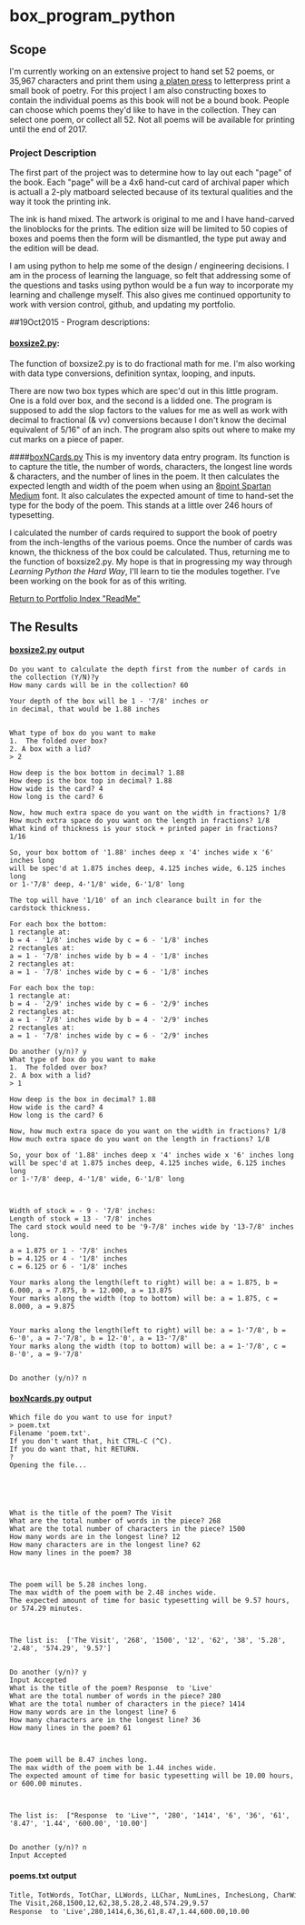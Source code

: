 # box_program_python

## Scope
I'm currently working on an extensive project to hand set 52 poems, or 35,967 characters
and print them using [a platen press](https://en.wikipedia.org/wiki/Letterpress_printing)
to letterpress print a small book of poetry.  For this project I am also constructing
boxes to contain the individual poems as this book will not be a bound book.  People
can choose which poems they'd like to have in the collection.  They can select one poem,
or collect all 52.  Not all poems will be available for printing until the end of 2017.

### Project Description

The first part of the project was to determine how to lay out each "page" of the book.
Each "page" will be a 4x6 hand-cut card of archival paper which is actuall a 2-ply
matboard selected because of its textural qualities and the way it took the printing ink.

The ink is hand mixed.  The artwork is original to me and I have hand-carved the linoblocks
for the prints.  The edition size will be limited to 50 copies of boxes and poems then the
form will be dismantled, the type put away and the edition will be dead.  

I am using python to help me some of the design / engineering decisions.  I am in the process
of learning the language, so felt that addressing some of the questions and tasks using 
python would be a fun way to incorporate my learning and challenge myself.  This also gives me 
continued opportunity to work with version control, github, and updating my portfolio.

##19Oct2015 - Program descriptions:

#### [boxsize2.py](https://github.com/andrea345/box_program_python/blob/master/boxsize2.py):
The function of boxsize2.py is to do fractional math for me.  I'm also working with data type conversions,
definition syntax, looping, and inputs.

There are now two box types which are spec'd out in this little program.  One is a fold over box, and
the second is a lidded one.  The program is supposed to add the slop factors to the values for me
as well as work with decimal to fractional (& vv) conversions because I don't know the decimal equivalent
of 5/16" of an inch.  The program also spits out where to make my cut marks on a piece of paper.

####[boxNCards.py](https://github.com/andrea345/box_program_python/blob/master/boxNcards.py)
This is my inventory data entry program.  Its function is to capture the title, the number of words,
characters, the longest line words & characters, and the number of lines in the poem.  It then calculates
the expected length and width of the poem when using an [8point Spartan Medium](https://books.google.com/books?id=eTJ8khmZie0C&pg=PA440&lpg=PA440&dq=8+point+spartan+medium+type&source=bl&ots=g7Fk_1NrzY&sig=QWEwfwPjog7_JtAEJV2PDsCrgtE&hl=en&sa=X&ved=0CB0Q6AEwAGoVChMIj5S75b3PyAIVyC2ICh2zhQEc#v=onepage&q=8%20point%20spartan%20medium%20type&f=false)
font.  It also calculates the expected amount of time to hand-set the type for the body of the poem.
This stands at a little over 246 hours of typesetting.

I calculated the number of cards required to support the book of poetry from the inch-lengths of the various
poems.  Once the number of cards was known, the thickness of the box could be calculated.  Thus, returning me
to the function of boxsize2.py.  My hope is that in progressing my way through _Learning Python the Hard Way_,
I'll learn to tie the modules together.  I've been working on the book for as of this writing.

[Return to Portfolio Index "ReadMe"](https://github.com/andrea345/Portfolio/blob/master/README.md)

## The Results
#### [boxsize2.py](https://github.com/andrea345/box_program_python/blob/master/boxsize2.py) output
```ascii
Do you want to calculate the depth first from the number of cards in the collection (Y/N)?y
How many cards will be in the collection? 60

Your depth of the box will be 1 - '7/8' inches or
in decimal, that would be 1.88 inches


What type of box do you want to make
1.  The folded over box?
2. A box with a lid?
> 2

How deep is the box bottom in decimal? 1.88
How deep is the box top in decimal? 1.88
How wide is the card? 4
How long is the card? 6

Now, how much extra space do you want on the width in fractions? 1/8
How much extra space do you want on the length in fractions? 1/8
What kind of thickness is your stock + printed paper in fractions? 1/16

So, your box bottom of '1.88' inches deep x '4' inches wide x '6' inches long
will be spec'd at 1.875 inches deep, 4.125 inches wide, 6.125 inches long
or 1-'7/8' deep, 4-'1/8' wide, 6-'1/8' long

The top will have '1/10' of an inch clearance built in for the cardstock thickness.

For each box the bottom:
1 rectangle at:
b = 4 - '1/8' inches wide by c = 6 - '1/8' inches
2 rectangles at:
a = 1 - '7/8' inches wide by b = 4 - '1/8' inches
2 rectangles at:
a = 1 - '7/8' inches wide by c = 6 - '1/8' inches

For each box the top:
1 rectangle at:
b = 4 - '2/9' inches wide by c = 6 - '2/9' inches
2 rectangles at:
a = 1 - '7/8' inches wide by b = 4 - '2/9' inches
2 rectangles at:
a = 1 - '7/8' inches wide by c = 6 - '2/9' inches

Do another (y/n)? y
What type of box do you want to make
1.  The folded over box?
2. A box with a lid?
> 1

How deep is the box in decimal? 1.88
How wide is the card? 4
How long is the card? 6

Now, how much extra space do you want on the width in fractions? 1/8
How much extra space do you want on the length in fractions? 1/8

So, your box of '1.88' inches deep x '4' inches wide x '6' inches long
will be spec'd at 1.875 inches deep, 4.125 inches wide, 6.125 inches long
or 1-'7/8' deep, 4-'1/8' wide, 6-'1/8' long



Width of stock = - 9 - '7/8' inches:
Length of stock = 13 - '7/8' inches
The card stock would need to be '9-7/8' inches wide by '13-7/8' inches long.

a = 1.875 or 1 - '7/8' inches
b = 4.125 or 4 - '1/8' inches
c = 6.125 or 6 - '1/8' inches

Your marks along the length(left to right) will be: a = 1.875, b = 6.000, a = 7.875, b = 12.000, a = 13.875
Your marks along the width (top to bottom) will be: a = 1.875, c = 8.000, a = 9.875


Your marks along the length(left to right) will be: a = 1-'7/8', b = 6-'0', a = 7-'7/8', b = 12-'0', a = 13-'7/8'
Your marks along the width (top to bottom) will be: a = 1-'7/8', c = 8-'0', a = 9-'7/8'


Do another (y/n)? n
```


#### [boxNcards.py](https://github.com/andrea345/box_program_python/blob/master/boxNcards.py) output
```ascii
Which file do you want to use for input?
> poem.txt
Filename 'poem.txt'.
If you don't want that, hit CTRL-C (^C).
If you do want that, hit RETURN.
?
Opening the file...





What is the title of the poem? The Visit
What are the total number of words in the piece? 268
What are the total number of characters in the piece? 1500
How many words are in the longest line? 12
How many characters are in the longest line? 62
How many lines in the poem? 38



The poem will be 5.28 inches long.
The max width of the poem with be 2.48 inches wide.
The expected amount of time for basic typesetting will be 9.57 hours, or 574.29 minutes.



The list is:  ['The Visit', '268', '1500', '12', '62', '38', '5.28', '2.48', '574.29', '9.57']


Do another (y/n)? y
Input Accepted
What is the title of the poem? Response  to 'Live'
What are the total number of words in the piece? 280
What are the total number of characters in the piece? 1414
How many words are in the longest line? 6
How many characters are in the longest line? 36
How many lines in the poem? 61



The poem will be 8.47 inches long.
The max width of the poem with be 1.44 inches wide.
The expected amount of time for basic typesetting will be 10.00 hours, or 600.00 minutes.



The list is:  ["Response  to 'Live'", '280', '1414', '6', '36', '61', '8.47', '1.44', '600.00', '10.00']


Do another (y/n)? n
Input Accepted
```
#### poems.txt output
```txt
Title, TotWords, TotChar, LLWords, LLChar, NumLines, InchesLong, CharWidth, Min2Set, Hr2Set
The Visit,268,1500,12,62,38,5.28,2.48,574.29,9.57
Response  to 'Live',280,1414,6,36,61,8.47,1.44,600.00,10.00

```

